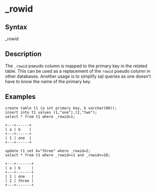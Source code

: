 
# _rowid

## Syntax


_rowid


## Description


The `_rowid` pseudo column is mapped to the primary key in the related table. This can be used as a replacement of the `rowid` pseudo column in other databases. Another usage is to simplify sql queries as one doesn't have to know the name of the primary key.


## Examples


```
create table t1 (a int primary key, b varchar(80));
insert into t1 values (1,"one"),(2,"two");
select * from t1 where _rowid=1;
```

```
+---+------+
| a | b    |
+---+------+
| 1 | one  |
+---+------+
```

```
update t1 set b="three" where _rowid=2;
select * from t1 where _rowid>=1 and _rowid<=10;
```

```
+---+-------+
| a | b     |
+---+-------+
| 1 | one   |
| 2 | three |
+---+-------+
```
